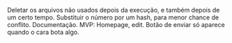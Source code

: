 Deletar os arquivos não usados depois da execução, e também depois de um certo tempo.
Substituir o número por um hash, para menor chance de conflito.
Documentação.
MVP: Homepage, edit.
Botão de enviar só aparece quando o cara bota algo.
